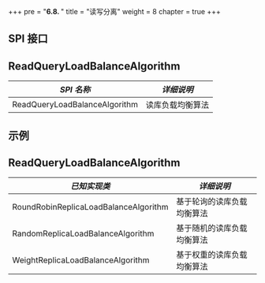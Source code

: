 +++
pre = "<b>6.8. </b>"
title = "读写分离"
weight = 8
chapter = true
+++

## SPI 接口

## ReadQueryLoadBalanceAlgorithm

| *SPI 名称*                                 | *详细说明*              |
| ----------------------------------------- | ----------------------- |
| ReadQueryLoadBalanceAlgorithm             | 读库负载均衡算法           |

## 示例

## ReadQueryLoadBalanceAlgorithm

| *已知实现类*                               | *详细说明*               |
| ----------------------------------------- | ----------------------- |
| RoundRobinReplicaLoadBalanceAlgorithm     | 基于轮询的读库负载均衡算法 |
| RandomReplicaLoadBalanceAlgorithm         | 基于随机的读库负载均衡算法 |
| WeightReplicaLoadBalanceAlgorithm         | 基于权重的读库负载均衡算法 |

